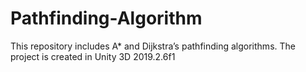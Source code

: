 # Pathfinding-Algorithm
This repository includes A* and Dijkstra’s pathfinding algorithms. The project is created in Unity 3D 2019.2.6f1
